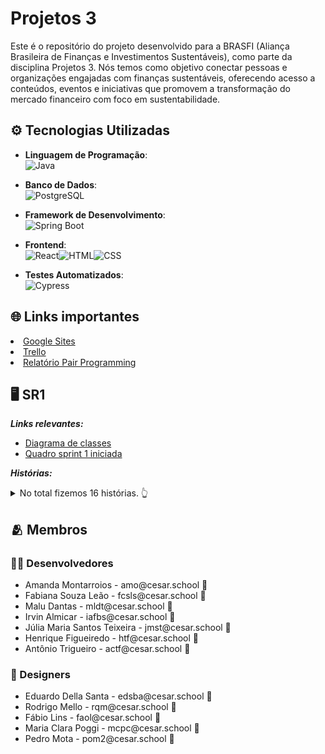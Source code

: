 # Projetos 3

Este é o repositório do projeto desenvolvido para a BRASFI (Aliança Brasileira de Finanças e Investimentos Sustentáveis), como parte da disciplina Projetos 3. Nós temos como objetivo conectar pessoas e organizações engajadas com finanças sustentáveis, oferecendo acesso a conteúdos, eventos e iniciativas que promovem a transformação do mercado financeiro com foco em sustentabilidade.
<br>

## ⚙ Tecnologias Utilizadas

- **Linguagem de Programação**:<br>![Java](https://img.shields.io/badge/Java-ED8B00?style=for-the-badge&logo=openjdk&logoColor=white)


- **Banco de Dados**:<br>![PostgreSQL](https://img.shields.io/badge/PostgreSQL-316192?style=for-the-badge&logo=postgresql&logoColor=white)

- **Framework de Desenvolvimento**:<br>![Spring Boot](https://img.shields.io/badge/Spring_Boot-6DB33F?style=for-the-badge&logo=springboot&logoColor=white)

- **Frontend**:<br>![React](https://img.shields.io/badge/React-20232A?style=for-the-badge&logo=react&logoColor=61DAFB)![HTML](https://img.shields.io/badge/HTML5-E34F26?style=for-the-badge&logo=html5&logoColor=white)![CSS](https://img.shields.io/badge/CSS3-1572B6?style=for-the-badge&logo=css3&logoColor=white)
  
- **Testes Automatizados**:<br>![Cypress](https://img.shields.io/badge/Cypress-17202C?style=for-the-badge&logo=cypress&logoColor=white)

## 🌐 Links importantes
<li> <a href="https://sites.google.com/d/160TZStC0z45z00JOCtXTacXJTA-50Maa/p/1_0ykZFiJkg_7hoWD9UHTHfG7fip96Oay/edit">Google Sites</a> </li>
<li> <a href="https://trello.com/invite/b/67b4c28442361217803e2a1e/ATTI279baead7a54fb8b9f89acd5e6d63bf84EEA9025/projetos-3-g9">Trello</a> </li>
<li> <a href="">Relatório Pair Programming</a> </li>

## 🖥️ SR1

***Links relevantes:***
<ul>
    <li> 
    <a  href="https://drive.google.com/file/d/1ftLpu_jl8mMVnX_Ai5mpb386w6JnGc4t/view?usp=sharing"
      >Diagrama de classes</a>
  </li>
    <li>
        <a  href="https://trello.com/invite/b/67b4c28442361217803e2a1e/ATTI279baead7a54fb8b9f89acd5e6d63bf84EEA9025/projetos-3-g9"
      >Quadro sprint 1 iniciada</a>
  </li>
</ul>

***Histórias:***

<details>
    <summary>No total fizemos 16 histórias. 👆</summary>

        - 1. Conhecer a BRASFI
*Como* visitante do site

*Quero* acessar uma página com informações sobre o que é a BRASFI

*Para* entender melhor seu propósito e atuação

*Critérios de Aceitação:*
A página deve conter uma explicação clara e objetiva sobre o que é a BRASFI e seus principais objetivos.
A página deve ser facilmente acessível a partir do menu principal do site.

        - 2. Conhecer os Membros da BRASFI
*Como* visitante do site

*Quero* acessar uma página com informações sobre os membros da BRASFI

*Para* conhecer quem faz parte da organização e sua representatividade

*Critérios de Aceitação:*
A página deve apresentar informações dos membros da BRASFI, incluindo: nome completo, foto e instituição/origem.
A página deve estar acessível a partir do menu principal do site.

        - 3. Área de Contato
*Como* potencial parceiro ou interessado na BRASFI

*Quero* ter acesso a formas de contato da empresa, como redes sociais, email e telefone institucional

*Para* poder entrar em contato de forma fácil e rápida

*Critérios de Aceitação:*
A página deve exibir email institucional, telefone e links para redes sociais.
Um formulário de contato opcional pode estar disponível.
Deve estar acessível no rodapé e/ou menu principal.

        - 4. Login de membros
*Como* membro da BRASFI

*Quero* poder me logar e acessar uma área exclusiva com diversas funcionalidades e abas

*Para* interagir, explorar conteúdos específicos e participar mais ativamente da comunidade BRASFI

*Critérios de Aceitação:*
Sistema de login com autenticação (email, senha).
Área exclusiva com conteúdo acessível apenas para membros da BRASFI.


        - 5. Cadastro
*Como* usuario da plataforma 

*Quero* me tornar um membro 

*Para* ter acesso a conteúdos exclusivos 

*Critérios de Aceitação:*
Sistema de cadastro com autenticação 
Formulário para informações do usuário  

        - 6. Acessar o Feed com postagens sobre palestras
*Como* usuário da plataforma

*Quero* acessar uma aba com um feed de postagens sobre palestras, eventos e outros tópicos relevantes

*Para* me manter atualizado sobre as temáticas discutidas pela BRASFI

*Critérios de Aceitação:*
Feed com listagem cronológica ou categorizada de postagens.
Postagens devem conter título, descrição, data e autor.
Feed acessível apenas a usuários logados.

         - 7. Fazer comentários no feed 
*Como* usuário da plataforma 

*Quero* poder comentar nas postagens do feed

*Para* expressar minha opinião e trocar ideias 

*Critérios de Aceitação:*
Espaço de comentários funcional. 
Botão de envio.
Interações visíveis apenas para usuários logado. 

         - 8. Visualizar Feed de Postagens
*Como* usuário da plataforma

*Quero* acessar uma aba com um feed de postagens

*Para* visualizar informações relevantes sobre palestras, eventos e outros tópicos discutidos pela BRASFI

*Critérios de Aceitação:*
O feed deve estar acessível apenas para usuários logados.
O feed deve exibir as postagens de forma cronológica ou categorizada.

          - 9. Visualizar Detalhes de uma Postagem
*Como* usuário logado

*Quero* visualizar detalhes de uma postagem

*Para* entender melhor o conteúdo relacionado ao evento ou tópico compartilhado

*Critérios de Aceitação:*
Cada postagem deve exibir as informações dela mesma.
O usuário pode clicar em uma postagem para ver mais detalhes, se aplicável.

          - 10. Curtir uma Postagem do feed
*Como* usuário logado da plataforma

*Quero* poder curtir uma postagem no feed

*Para* demonstrar meu interesse ou apoio ao conteúdo compartilhado

*Critérios de Aceitação:*
O botão de "curtir" deve estar visível para usuários logados.
O usuário pode curtir e descurtir (curtir novamente remove o like).
A ação de curtir deve ser registrada sem a necessidade de recarregar a página (se possível).

          - 11.  Acesso a palestras ao vivo
*Como* usuário da plataforma

*Quero* ter acesso a transmissões ao vivo de palestras ministradas por profissionais de uma área específica

*Para* aprender mais sobre temas relevantes e interagir com os palestrantes

*Critérios de Aceitação:*
Página com calendário de eventos e palestras ao vivo.
Transmissões ao vivo integradas (por exemplo, via YouTube ou sistema próprio).
Chat ou canal para envio de perguntas durante as palestras.

          - 12. Criar Categorias no Fórum
*Como* moderador da plataforma

*Quero* criar e gerenciar categorias de discussão no fórum

*Para* organizar os tópicos por temas como ESG, Finanças Sustentáveis, Eventos, etc.

*Critérios de Aceitação:*
Moderadores podem criar, editar e excluir categorias.
As categorias devem ser exibidas de forma clara para os usuários.
Apenas moderadores têm permissão para essa ação.

          - 13. Moderar Postagens
*Como* moderador da plataforma

*Quero* editar comentários e tópicos

*Para* garantir que o conteúdo do fórum siga as diretrizes da comunidade

*Critérios de Aceitação:*
Moderadores podem editar ou excluir postagens inadequadas.

          - 14. Acessar o Fórum de Discussão
*Como* usuário logado

*Quero* acessar o fórum de discussão

*Para* ler tópicos e acompanhar os debates da comunidade

*Critérios de Aceitação:*
O fórum deve ser acessível apenas para usuários logados.
Tópicos e categorias devem estar organizados e visíveis.


          - 15. Seção de Perguntas Frequentes (FAQ)
*Como* visitante do site

*Quer*o acessar uma seção de perguntas frequentes

*Para* esclarecer dúvidas rapidamente sem precisar entrar em contato com a equipe

*Critérios de Aceitação:*
Página com listagem de perguntas e respostas organizadas por tema.
Deve ser de fácil acesso no menu ou rodapé.
Deve permitir busca por palavra-chave.

          - 16.  Acesso a artigos sobre ESG e Finanças Sustentáveis
*Como* usuário da plataforma

*Quero* acessar uma biblioteca ou seção com artigos sobre ESG e Finanças Sustentáveis

*Para* me aprofundar nos conteúdos e ampliar meu conhecimento

*Critérios de Aceitação:*
Página com listagem de artigos (título, resumo, autor, data).
Possibilidade de filtrar por tema ou autor.
Artigos acessíveis apenas para usuários logados (se necessário).
   
</details>


## 🫂 Membros

### 👨‍💻 Desenvolvedores
<ul>
  <li>Amanda Montarroios - amo@cesar.school 📩</li>
  <li>Fabiana Souza Leão - fcsls@cesar.school 📩</li>
  <li>Malu Dantas - mldt@cesar.school 📩</li>
  <li>Irvin Almicar - iafbs@cesar.school 📩</li>
  <li>Júlia Maria Santos Teixeira - jmst@cesar.school 📩</li>
  <li>Henrique Figueiredo - htf@cesar.school 📩</li>
  <li>Antônio Trigueiro - actf@cesar.school 📩</li>
</ul>

### 🎨 Designers
<ul>
  <li>Eduardo Della Santa - edsba@cesar.school 📩</li>
  <li>Rodrigo Mello - rqm@cesar.school 📩</li>
  <li>Fábio Lins - faol@cesar.school 📩</li>
  <li>Maria Clara Poggi - mcpc@cesar.school 📩</li>
  <li>Pedro Mota - pom2@cesar.school 📩</li>
</ul>



